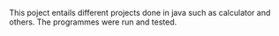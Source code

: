 This poject entails different projects done in java such as calculator and others.
The programmes were run and tested.
